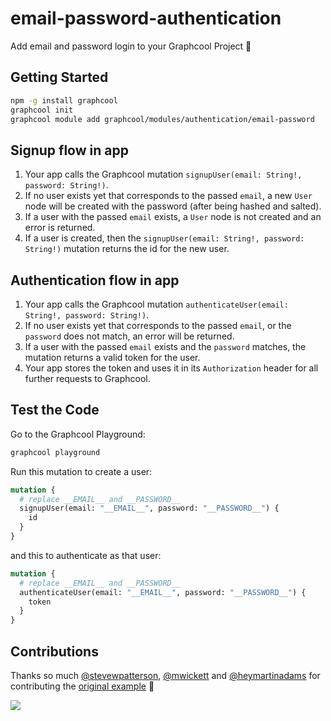 # email-password-authentication

Add email and password login to your Graphcool Project 🎁

## Getting Started

```sh
npm -g install graphcool
graphcool init
graphcool module add graphcool/modules/authentication/email-password
```

## Signup flow in app

1. Your app calls the Graphcool mutation `signupUser(email: String!, password: String!)`.
2. If no user exists yet that corresponds to the passed `email`, a new `User` node will be created with the password (after being hashed and salted).
3. If a user with the passed `email` exists, a `User` node is not created and an error is returned.
4. If a user is created, then the `signupUser(email: String!, password: String!)` mutation returns the id for the new user.

## Authentication flow in app

1. Your app calls the Graphcool mutation `authenticateUser(email: String!, password: String!)`.
2. If no user exists yet that corresponds to the passed `email`, or the `password` does not match, an error will be returned.
3. If a user with the passed `email` exists and the `password` matches, the mutation returns a valid token for the user.
4. Your app stores the token and uses it in its `Authorization` header for all further requests to Graphcool.

## Test the Code

Go to the Graphcool Playground:

```sh
graphcool playground
```

Run this mutation to create a user:

```graphql
mutation {
  # replace __EMAIL__ and __PASSWORD__
  signupUser(email: "__EMAIL__", password: "__PASSWORD__") {
    id
  }
}
```

and this to authenticate as that user:

```graphql
mutation {
  # replace __EMAIL__ and __PASSWORD__
  authenticateUser(email: "__EMAIL__", password: "__PASSWORD__") {
    token
  }
}
```

## Contributions

Thanks so much [@stevewpatterson](https://github.com/stevewpatterson), [@mwickett](https://github.com/mwickett) and [@heymartinadams](https://github.com/heymartinadams) for contributing the [original example](https://github.com/graphcool-examples/functions/tree/master/authentication/email-user-management) :tada:

![](http://i.imgur.com/5RHR6Ku.png)
